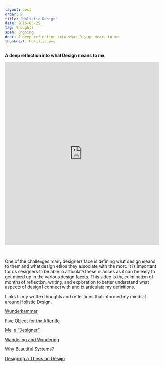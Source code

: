 ```yaml
---
layout: post
order: 5
title: "Holistic Design"
date: 2016-05-25
tag: Thoughts
span: Ongoing
desc: A deep reflection into what Design means to me
thumbnail: holistic.png
---
```


**A deep reflection into what Design means to me.**

<iframe src="https://player.vimeo.com/video/189889759?color=742bb5&portrait=0" style="margin-bottom:30px" width="100%" height="600px" frameborder="0" webkitallowfullscreen mozallowfullscreen allowfullscreen></iframe>

One of the challenges many designers face is defining what design means to them and what design ethos they associate with the most. It is important for us designers to be able to articulate these nuances as it can be easy to get mixed up in the various design facets. This video is the culmination of months of reflection, writing, and exploration to better understand what aspects of design I connect with and to articulate my definitions.  

Links to my written thoughts and reflections that informed my mindset around Holistic Design.

<p><a target="_blanl" href="https://medium.com/@alberttopdjian/wunderkammer-e8ffe77c2b4f">Wunderkammer</a></p>
<p><a target="_blanl" href="https://medium.com/@alberttopdjian/five-object-for-the-afterlife-7e22ea4d2061">Five Object for the Afterlife</a></p>
<p><a target="_blanl" href="https://medium.com/@alberttopdjian/me-a-designer-40eca4813aea">Me, a “Designer”</a></p>
<p><a target="_blanl" href="https://medium.com/@alberttopdjian/wandering-and-wondering-8a24b07f061c">Wandering and Wondering</a></p>
<p><a target="_blanl" href="https://medium.com/@alberttopdjian/why-beautiful-systems-d25cc99e5e8">Why Beautiful Systems?</a></p>
<p><a target="_blanl" href="https://medium.com/@alberttopdjian/designing-a-thesis-on-design-c3dbf6dfaa8f">Designing a Thesis on Design</a></p>